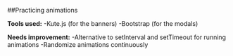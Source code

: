 ##Practicing animations

**Tools used:**
-Kute.js (for the banners)
-Bootstrap (for the modals)

**Needs improvement:**
-Alternative to setInterval and setTimeout for running animations
-Randomize animations continuously